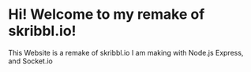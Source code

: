 # Hi! Welcome to my remake of skribbl<i></i>.io!

This Website is a remake of skribbl.io I am making with Node.js Express, and Socket<i></i>.io

